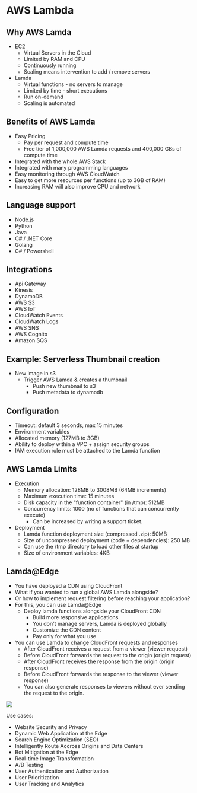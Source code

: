 # AWS Lambda

## Why AWS Lamda

- EC2
    - Virtual Servers in the Cloud
    - Limited by RAM and CPU
    - Continuously running
    - Scaling means intervention to add / remove servers
- Lamda
    - Virtual functions - no servers to manage
    - Limited by time - short executions
    - Run on-demand
    - Scaling is automated

## Benefits of AWS Lamda

- Easy Pricing
    - Pay per request and compute time
    - Free tier of 1,000,000 AWS Lamda requests and 400,000 GBs of compute time
- Integrated with the whole AWS Stack
- Integrated with many programming languages
- Easy monitoring through AWS CloudWatch
- Easy to get more resources per functions (up to 3GB of RAM)
- Increasing RAM will also improve CPU and network

## Language support

- Node.js
- Python
- Java
- C# / .NET Core
- Golang
- C# / Powershell

## Integrations 

- Api Gateway
- Kinesis
- DynamoDB
- AWS S3
- AWS IoT
- CloudWatch Events
- CloudWatch Logs
- AWS SNS
- AWS Cognito
- Amazon SQS

## Example: Serverless Thumbnail creation

- New image in s3 
    - Trigger AWS Lamda & creates a thumbnail 
        - Push new thumbnail to s3
        - Push metadata to dynamodb

## Configuration

- Timeout: default 3 seconds, max 15 minutes
- Environment variables
- Allocated memory (127MB to 3GB)
- Ability to deploy within a VPC + assign security groups
- IAM execution role must be attached to the Lamda function

## AWS Lamda Limits

- Execution
    - Memory allocation: 128MB to 3008MB (64MB increments)
    - Maximum execution time: 15 minutes
    - Disk capacity in the "function container" (in /tmp): 512MB
    - Concurrency limits: 1000 (no of functions that can concurrently execute)
        - Can be increased by writing a support ticket.
- Deployment 
    - Lamda function deployment size (compressed .zip): 50MB
    - Size of uncompressed deployment (code + dependencies): 250 MB
    - Can use the /tmp directory to load other files at startup
    - Size of environment variables: 4KB

## Lamda@Edge

- You have deployed a CDN using CloudFront
- What if you wanted to run a global AWS Lamda alongside?
- Or how to implement request filtering before reaching your application?
- For this, you can use Lamda@Edge
    - Deploy lamda functions alongside your CloudFront CDN
        - Build more responsive applications
        - You don't manage servers, Lamda is deployed globally
        - Customize the CDN content
        - Pay only for what you use
- You can use Lamda to change CloudFront requests and responses
    - After CloudFront receives a request from a viewer (viewer request)
    - Before CloudFront forwards the request to the origin (origin request)
    - After CloudFront receives the response from the origin (origin response)
    - Before CloudFront forwards the response to the viewer (viewer response)
    - You can also generate responses to viewers without ever sending the request to the origin.

![](2019-12-31-12-05-18.png)
    

Use cases:
- Website Security and Privacy
- Dynamic Web Application at the Edge
- Search Engine Optimization (SEO)
- Intelligently Route Accross Origins and Data Centers
- Bot Mitigation at the Edge
- Real-time Image Transformation
- A/B Testing
- User Authentication and Authorization
- User Prioritization
- User Tracking and Analytics